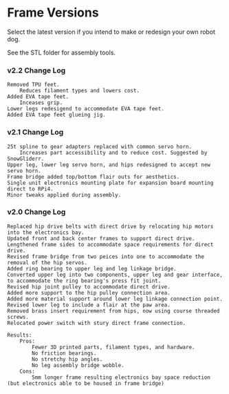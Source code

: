 # Frame Versions

Select the latest version if you intend to make or redesign your own robot dog.

See the STL folder for assembly tools.

### v2.2 Change Log

	Removed TPU feet.
		Reduces filament types and lowers cost.
	Added EVA tape feet.
		Inceases grip.
	Lower legs redesigend to accommodate EVA tape feet.
	Added EVA tape feet glueing jig.

### v2.1 Change Log

	25t spline to gear adapters replaced with common servo horn.
		Increases part accessibility and to reduce cost. Suggested by SnowGliderr.
	Upper leg, lower leg servo horn, and hips redesigned to accept new servo horn.
	Frame bridge added top/bottom flair outs for aesthetics.
	Single unit electronics mounting plate for expansion board mounting direct to RPi4.
	Minor tweaks applied during assembly.
	
### v2.0 Change Log

	Replaced hip drive belts with direct drive by relocating hip motors into the electronics bay.
	Updated front and back center frames to support direct drive.
	Lengthened frame sides to accommodate space requirements for direct drive.
	Revised frame bridge from two peices into one to accommodate the removal of the hip servos. 
	Added ring bearing to upper leg and leg linkage bridge.
	Converted upper leg into two components, upper leg and gear interface, to accommodate the ring bearing's press fit joint.
	Revised hip joint pulley to accommodate direct drive.
	Added more support to the hip pulley connection area.
	Added more material support around lower leg linkage connection point.
	Revised lower leg to include a flair at the paw area.
	Removed brass insert requirement from hips, now using course threaded screws.
	Relocated power switch with stury direct frame connection.

	Results: 
		Pros:
			Fewer 3D printed parts, filament types, and hardware.
			No friction bearings.
			No stretchy hip angles.
			No leg assembly bridge wobble.
		Cons:			
			5mm longer frame resulting electronics bay space reduction (but electronics able to be housed in frame bridge)

  
